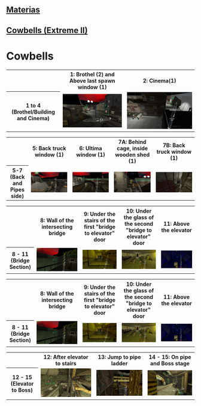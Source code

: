 ## [Materias](#Materias)
## [Cowbells (Extreme II)](#Cowbells)

# Cowbells
<table>
    <th></th>
    <th>1: Brothel (2) and Above last spawn window (1)</th>
    <th>2: Cinema(1)</th>
    <tr>
        <th> 1 to 4 (Brothel/Building and Cinema) </th>
        <td>
            <img src="1.jpg"></img>
        </td>
        <td>
            <img src="4.jpg"></img>
        </td>
    </tr>
</table>
<table>
    <th></th>
    <th>5: Back truck window (1)</th>
    <th>6: Ultima window (1)</th>
    <th>7A: Behind cage, inside wooden shed (1)</th>
    <th>7B: Back truck window (1)</th>
    <tr>
        <th>5-7 (Back and Pipes side)</th>
        <td>
            <img src="5.jpg"></img>
        </td>
        <td>
            <img src="6.jpg"></img>
        </td>
        <td>
            <img src="7a.jpg"></img>
        </td>
        <td>
            <img src="7b.jpg"></img>
        </td>
    </tr>
</table>
<table>
    <th></th>
    <th>8: Wall of the intersecting bridge</th>
    <th>9: Under the stairs of the first "bridge to elevator" door</th>
    <th>10: Under the glass of the second "bridge to elevator" door</th>
    <th>11: Above the elevator</th>
    <tr>
        <th>8 - 11 (Bridge Section)</th>
        <td>
            <img src="8.jpg"></img>
        </td>
        <td>
            <img src="9.jpg"></img>
        </td>
        <td>
            <img src="10.jpg"></img>
        </td>
        <td>
            <img src="11.jpg"></img>
        </td>
    </tr>
</table>
<table>
    <th></th>
    <th>8: Wall of the intersecting bridge</th>
    <th>9: Under the stairs of the first "bridge to elevator" door</th>
    <th>10: Under the glass of the second "bridge to elevator" door</th>
    <th>11: Above the elevator</th>
    <tr>
        <th>8 - 11 (Bridge Section)</th>
        <td>
            <img src="8.jpg"></img>
        </td>
        <td>
            <img src="9.jpg"></img>
        </td>
        <td>
            <img src="10.jpg"></img>
        </td>
        <td>
            <img src="11.jpg"></img>
        </td>
    </tr>
</table>
<table>
    <th></th>
    <th>12: After elevator to stairs</th>
    <th>13: Jump to pipe ladder</th>
    <th>14 - 15: On pipe and Boss stage</th>
    <tr>
        <th>12 - 15 (Elevator to Boss)</th>
        <td>
            <img src="12.jpg"></img>
        </td>
        <td>
            <img src="13.jpg"></img>
        </td>
        <td>
            <img src="14.jpg"></img>
        </td>
    </tr>
</table>
